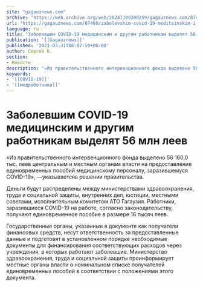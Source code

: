 ```yaml
---
site: "gagauznews.com"
archive: "https://web.archive.org/web/20241109200259/gagauznews.com/87460/zabolevshim-covid-19-meditsinskim-i-drugim-rabotnikam-vydelyat-56-mln-leev.html"
url: "https://gagauznews.com/87460/zabolevshim-covid-19-meditsinskim-i-drugim-rabotnikam-vydelyat-56-mln-leev.html"
language: ru
title: "Заболевшим COVID-19 медицинским и другим работникам выделят 56 млн леев"
publication: '[[Gagauznews]]'
published: '2021-03-31T08:07:59+00:00'
author: Сергей К.
section:
- Новости
description: "«Из правительственного интервенционного фонда выделено 56 160,0 тыс. леев центральным и местным органам власти на предоставление единовременных пособий медицинскому персоналу, заразившемуся COVID-19», — указывается в решении правительства. Деньги будут распределены между министерствами здравоохранения, труда и социальной защиты, внутренних дел, юстиции, местными советами, исполнительным комитетом АТО Гагаузия. Работники, заразившиеся COVID-19 на работе, согласно законодательству, получают единовременное пособие в размере 16 тысяч леев. Государственные органы, указанные в документе как получатели финансовых средств, несут ответственность за предоставленные данные и подготовят в установленном порядке необходимые документы для финансирования соответствующих расходов через учреждения, в которых работают заболевшие. Министерство здравоохранения, труда и социальной защиты проинформирует местные […]"
keywords:
- '[[COVID-19]]'
- '[[медработники]]'
---
```


# Заболевшим COVID-19 медицинским и другим работникам выделят 56 млн леев

«Из правительственного интервенционного фонда выделено 56 160,0 тыс. леев центральным и местным органам власти на предоставление единовременных пособий медицинскому персоналу, заразившемуся COVID-19», —указываетсяв решении правительства.

Деньги будут распределены между министерствами здравоохранения, труда и социальной защиты, внутренних дел, юстиции, местными советами, исполнительным комитетом АТО Гагаузия. Работники, заразившиеся COVID-19 на работе, согласно законодательству, получают единовременное пособие в размере 16 тысяч леев.

Государственные органы, указанные в документе как получатели финансовых средств, несут ответственность за предоставленные данные и подготовят в установленном порядке необходимые документы для финансирования соответствующих расходов через учреждения, в которых работают заболевшие. Министерство здравоохранения, труда и социальной защиты проинформирует местные органы власти о номинальном списке получателей единовременных пособий в соответствии с положениями этого документа.